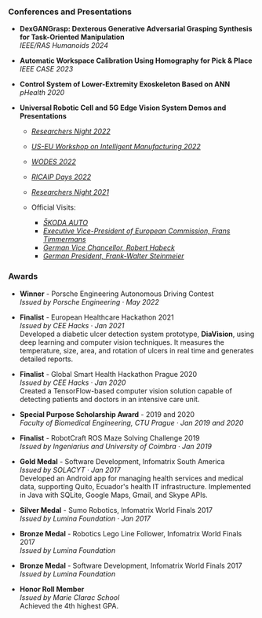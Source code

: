 ### Conferences and Presentations
- **DexGANGrasp: Dexterous Generative Adversarial Grasping Synthesis for Task-Oriented Manipulation**  
  *IEEE/RAS Humanoids 2024*

- **Automatic Workspace Calibration Using Homography for Pick & Place**  
  *IEEE CASE 2023*

- **Control System of Lower-Extremity Exoskeleton Based on ANN**  
  *pHealth 2020*

- **Universal Robotic Cell and 5G Edge Vision System Demos and Presentations**  
  - [*Researchers Night 2022*](https://ricaip.eu/events/researchers-night-2022/)
  - [*US-EU Workshop on Intelligent Manufacturing 2022*](https://ricaip.eu/events/us-eu-workshop-on-intelligent-manufacturing/)
  - [*WODES 2022*](https://wodes2022.ciirc.cvut.cz/)
  - [*RICAIP Days 2022*](https://ricaip.eu/ricaip-days-2022/)
  - [*Researchers Night 2021*](https://ricaip.eu/researchers-night2021/)

  - Official Visits:   
    - [*ŠKODA AUTO*](https://ricaip.eu/skoda-auto-visit-august22/)
    - [*Executive Vice-President of European Commission, Frans Timmermans*](https://ricaip.eu/timmermans-visited-ricaip/)
    - [*German Vice Chancellor, Robert Habeck*](https://ricaip.eu/german-vice-chancellor-habeck-visit/)
    - [*German President, Frank-Walter Steinmeier*](https://ricaip.eu/german-president-in-ricaip/)

### Awards
- **Winner** - Porsche Engineering Autonomous Driving Contest  
  *Issued by Porsche Engineering · May 2022*

- **Finalist** - European Healthcare Hackathon 2021  
  *Issued by CEE Hacks · Jan 2021*  
  Developed a diabetic ulcer detection system prototype, **DiaVision**, using deep learning and computer vision techniques. It measures the temperature, size, area, and rotation of ulcers in real time and generates detailed reports.

- **Finalist** - Global Smart Health Hackathon Prague 2020  
  *Issued by CEE Hacks · Jan 2020*  
  Created a TensorFlow-based computer vision solution capable of detecting patients and doctors in an intensive care unit.

- **Special Purpose Scholarship Award** -  2019 and 2020  
  *Faculty of Biomedical Engineering, CTU Prague · Jan 2019 and 2020*

- **Finalist** - RobotCraft ROS Maze Solving Challenge 2019  
  *Issued by Ingeniarius and University of Coimbra · Jan 2019*

- **Gold Medal** - Software Development, Infomatrix South America  
  *Issued by SOLACYT · Jan 2017*  
  Developed an Android app for managing health services and medical data, supporting Quito, Ecuador's health IT infrastructure. Implemented in Java with SQLite, Google Maps, Gmail, and Skype APIs.

- **Silver Medal** - Sumo Robotics, Infomatrix World Finals 2017  
  *Issued by Lumina Foundation · Jan 2017*

- **Bronze Medal** - Robotics Lego Line Follower, Infomatrix World Finals 2017  
  *Issued by Lumina Foundation*

- **Bronze Medal** - Software Development, Infomatrix World Finals 2017  
  *Issued by Lumina Foundation*

- **Honor Roll Member**  
  *Issued by Marie Clarac School*  
  Achieved the 4th highest GPA.